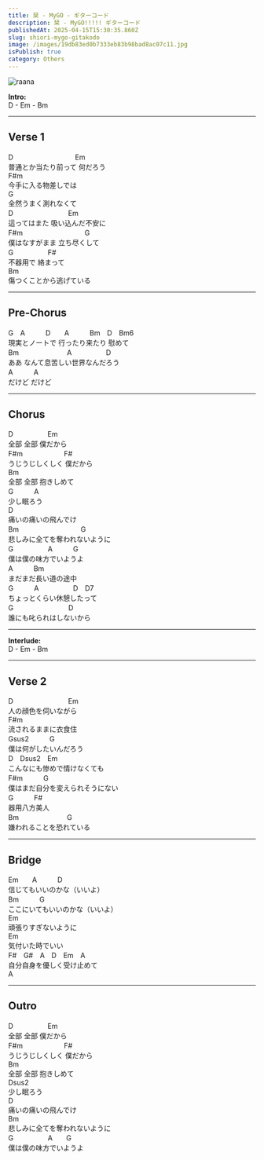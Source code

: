 ```yaml
---
title: 栞 - MyGO - ギターコード
description: 栞 - MyGO!!!!! ギターコード
publishedAt: 2025-04-15T15:30:35.860Z
slug: shiori-mygo-gitakodo
image: /images/19db83ed0b7333eb83b98bad8ac07c11.jpg
isPublish: true
category: Others
---
```

![raana](/images/19db83ed0b7333eb83b98bad8ac07c11.jpg "raana")

**Intro:**\
D - Em - Bm

- - -

## Verse 1

D　　　　　　　　　Em\
普通とか当たり前って 何だろう\
F#m\
今手に入る物差しでは\
G\
全然うまく測れなくて\
D　　　　　　　　Em\
這ってはまた 吸い込んだ不安に\
F#m　　　　　　　　　G\
僕はなすがまま 立ち尽くして\
G　　　　　F#\
不器用で 絡まって\
Bm\
傷つくことから逃げている  

- - -

## Pre-Chorus

G　A　　　D　　A　　　Bm　D　Bm6\
現実とノートで 行ったり来たり 慰めて\
Bm　　　　　　　A　　　　　D\
ああ なんて息苦しい世界なんだろう\
A　　　A\
だけど だけど  

- - -

## Chorus

D　　　　　Em\
全部 全部 僕だから\
F#m　　　　　　F#\
うじうじしくしく 僕だから\
Bm\
全部 全部 抱きしめて\
G　　　A\
少し眠ろう\
D\
痛いの痛いの飛んでけ\
Bm　　　　　　　　　G\
悲しみに全てを奪われないように\
G　　　　　A　　　G\
僕は僕の味方でいようよ\
A　　　Bm\
まだまだ長い道の途中\
G　　　A　　　　　D　D7\
ちょっとくらい休憩したって\
G　　　　　　　　D\
誰にも叱られはしないから  

- - -

**Interlude:**\
D - Em - Bm

- - -

## Verse 2

D　　　　　　　　Em\
人の顔色を伺いながら\
F#m\
流されるままに衣食住\
Gsus2　　　G\
僕は何がしたいんだろう\
D　Dsus2　Em\
こんなにも惨めで情けなくても\
F#m　　　G\
僕はまだ自分を変えられそうにない\
G　　　F#\
器用八方美人\
Bm　　　　　　　G\
嫌われることを恐れている  

- - -

## Bridge

Em　　A　　　D\
信じてもいいのかな（いいよ）\
Bm　　　G\
ここにいてもいいのかな（いいよ）\
Em\
頑張りすぎないように\
Em\
気付いた時でいい\
F#　G#　A　D　Em　A\
自分自身を優しく受け止めて\
A  

- - -

## Outro

D　　　　　Em\
全部 全部 僕だから\
F#m　　　　　　F#\
うじうじしくしく 僕だから\
Bm\
全部 全部 抱きしめて\
Dsus2\
少し眠ろう\
D\
痛いの痛いの飛んでけ\
Bm\
悲しみに全てを奪われないように\
G　　　　　A　　G\
僕は僕の味方でいようよ